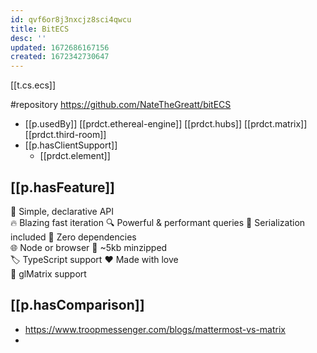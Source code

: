 ```yaml
---
id: qvf6or8j3nxcjz8sci4qwcu
title: BitECS
desc: ''
updated: 1672686167156
created: 1672342730647
---
```


[[t.cs.ecs]]

#repository https://github.com/NateTheGreatt/bitECS

- [[p.usedBy]] [[prdct.ethereal-engine]] [[prdct.hubs]] [[prdct.matrix]] [[prdct.third-room]]
- [[p.hasClientSupport]]
  - [[prdct.element]]

## [[p.hasFeature]]

🔮 Simple, declarative API 	
🔥 Blazing fast iteration
🔍 Powerful & performant queries 
💾 Serialization included
🍃 Zero dependencies 	
🌐 Node or browser
🤏 ~5kb minzipped 	
🏷 TypeScript support
❤ Made with love 	
🔺 glMatrix support

## [[p.hasComparison]]

- https://www.troopmessenger.com/blogs/mattermost-vs-matrix
- 